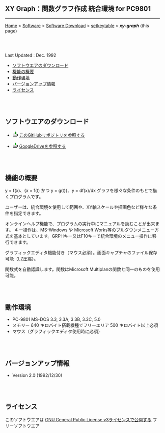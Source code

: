 ## XY Graph：関数グラフ作成 統合環境 for PC9801<!-- omit in toc -->

---
[Home](https://oasis3855.github.io/webpage/) > [Software](https://oasis3855.github.io/webpage/software/index.html) > [Software Download](https://oasis3855.github.io/webpage/software/software-download.html) > [setkeytable](../xy-graph/README.md) > ***xy-graph*** (this page)

<br />
<br />

Last Updated : Dec. 1992


- [ソフトウエアのダウンロード](#ソフトウエアのダウンロード)
- [機能の概要](#機能の概要)
- [動作環境](#動作環境)
- [バージョンアップ情報](#バージョンアップ情報)
- [ライセンス](#ライセンス)

<br />
<br />

## ソフトウエアのダウンロード

- ![download icon](../readme_pics/soft-ico-download-darkmode.gif)   [このGitHubリポジトリを参照する](../xy-graph/download) 

- ![download icon](../readme_pics/soft-ico-download-darkmode.gif)   [GoogleDriveを参照する](https://drive.google.com/drive/folders/0B7BSijZJ2TAHY2UzMWI5NDQtZWRjYi00MTdlLThlMGUtYmUwMDg2NGJkYmIy?resourcekey=0-0g55CdK32ZnItl6j99GNZA) 

<br />
<br />

## 機能の概要

y = f(x)、{x = f(t) かつ y = g(t)}、y = df(x)/dx グラフを様々な条件のもとで描くプログラムです。 

ユーザーは、統合環境を使用して範囲や、XY軸スケールや描画色など様々な条件を指定できます。 

オンラインヘルプ機能で、プログラムの実行中にマニュアルを読むことが出来ます。 
キー操作は、MS-Windows や Microsoft Works等のプルダウンメニュー方式を基本としています。GRPHキー又はF10キーで統合環境のメニュー操作に移行できます。 

グラフィックエディタ機能付き（マウス必須）。画面キャプチャのファイル保存可能（LZ圧縮）。 

関数式を自動認識します。関数はMicrosoft Multiplanの関数と同一のものを使用可能。 

<br />
<br />

## 動作環境

- PC-9801 MS-DOS 3.3, 3.3A, 3.3B, 3.3C, 5.0
- メモリー 640 キロバイト搭載機種でフリーエリア 500 キロバイト以上必須
- マウス（グラフィックエディタ使用時に必須）

<br />
<br />

## バージョンアップ情報

-  Version 2.0 (1992/12/30)

<br />
<br />

## ライセンス

このソフトウエアは [GNU General Public License v3ライセンスで公開する](https://gpl.mhatta.org/gpl.ja.html) フリーソフトウエア
